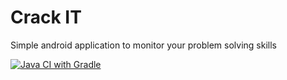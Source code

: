 # Crack IT

Simple android application to monitor your problem solving skills

[![Java CI with Gradle](https://github.com/shubhansu31/Crack_IT/actions/workflows/gradle.yml/badge.svg)](https://github.com/shubhansu31/Crack_IT/actions/workflows/gradle.yml)

